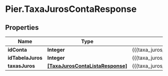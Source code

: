 # Pier.TaxaJurosContaResponse

## Properties
Name | Type | Description | Notes
------------ | ------------- | ------------- | -------------
**idConta** | **Integer** | {{{taxa_juros_conta_response_id_conta_value}}} | [optional] 
**idTabelaJuros** | **Integer** | {{{taxa_juros_conta_response_id_tabela_juros_value}}} | [optional] 
**taxasJuros** | [**[TaxaJurosContaListaResponse]**](TaxaJurosContaListaResponse.md) | {{{taxa_juros_conta_response_taxas_juros_value}}} | [optional] 


